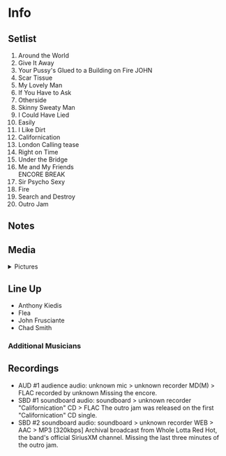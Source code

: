 # Info

## Setlist

1. Around the World
2. Give It Away
3. Your Pussy's Glued to a Building on Fire JOHN
4. Scar Tissue
5. My Lovely Man
6. If You Have to Ask
7. Otherside
8. Skinny Sweaty Man
9. I Could Have Lied
10. Easily
11. I Like Dirt
12. Californication
13. London Calling tease
14. Right on Time
15. Under the Bridge
16. Me and My Friends
<br> ENCORE BREAK
17. Sir Psycho Sexy
18. Fire
19. Search and Destroy
20. Outro Jam

## Notes

## Media 

<details>
  <summary>Pictures</summary>
  <!--<img alt="Setlist" title="Setlist" src="_.jpg" height="200" />
  <img alt="Clipping" title="Clipping" src="_.jpg" height="200" />
  <img alt="Flyer" title="Flyer" src="_.jpg" height="200" />-->
</details>

## Line Up

* Anthony Kiedis
* Flea
* John Frusciante
* Chad Smith

### Additional Musicians

## Recordings

* AUD #1 audience audio: unknown mic > unknown recorder MD(M) > FLAC recorded by unknown Missing the encore.
* SBD #1 soundboard audio: soundboard > unknown recorder "Californication" CD > FLAC The outro jam was released on the first "Californication" CD single.
* SBD #2 soundboard audio: soundboard > unknown recorder WEB > AAC > MP3 [320kbps] Archival broadcast from Whole Lotta Red Hot, the band's official SiriusXM channel. Missing the last three minutes of the outro jam.
